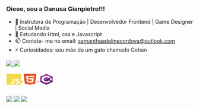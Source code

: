 ### Oieee, sou a Danusa Gianpietro!!!


- 🔭 Instrutora de Programação |  Desenvolvedor Frontend | Game Designer | Social Media 
- 🌱  Estudando Html, css e Javascript
- 📫  Contate- me no email: samanthaadelinecordova@outlook.com
- ⚡  Curiosidades: sou mãe de um gato chamado Gohan

 <div>
  <a href="https://github.com/TeacherSamanthaSilva">
  <img height="180em" src="https://github-readme-stats.vercel.app/api?username=TeacherSamanthaSilva&show_icons=true&theme=tokyonight&include_all_commits=true&count_private=true"/>
  <img height="180em" src="https://github-readme-stats.vercel.app/api/top-langs/?username=TeacherSamanthaSilva&layout=compact&langs_count=7&theme=tokyonight"/>
</div>
  
  <div style="display: inline_block"><br>
  <img align="center" alt="Rafa-Js" height="30" width="40" src="https://raw.githubusercontent.com/devicons/devicon/master/icons/javascript/javascript-plain.svg">
  
  <img align="center" alt="Rafa-HTML" height="30" width="40" src="https://raw.githubusercontent.com/devicons/devicon/master/icons/html5/html5-original.svg">
  
  <img align="center" alt="Rafa-Csharp" height="30" width="40" src="https://raw.githubusercontent.com/devicons/devicon/master/icons/csharp/csharp-original.svg">
  
  
  ##

<div> 
  <a href="https://www.instagram.com/samanthaadelinecordova//" target="_blank"><img src="https://img.shields.io/badge/-Instagram-%23E4405F?style=for-the-badge&logo=instagram&logoColor=white" target="_blank"></a>
  <a href = "mailto:dan.giampi@gmail.com"><img src="https://img.shields.io/badge/-Gmail-%23333?style=for-the-badge&logo=gmail&logoColor=white" target="_blank"></a>
  <a href="https://www.linkedin.com/in/samanthaadeline//" target="_blank"><img src="https://img.shields.io/badge/-LinkedIn-%230077B5?style=for-the-badge&logo=linkedin&logoColor=white" target="_blank"></a> 
  </div>
